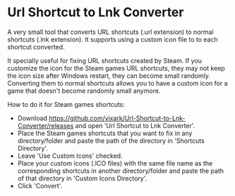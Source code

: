 # Url Shortcut to Lnk Converter
A very small tool that converts URL shortcuts (.url extension) to normal shortcuts (.lnk extension). It supports using a custom icon file to to each shortcut converted.

It specially useful for fixing URL shortcuts created by Steam. If you customize the icon for the Steam games URL shortcuts, they may not keep the icon size after Windows restart, they can become small randomly. Converting them to normal shortcuts allows you to have a custom icon for a game that doesn't become randomly small anymore.

How to do it for Steam games shortcuts:
* Download https://github.com/vixark/Url-Shortcut-to-Lnk-Converter/releases and open 'Url Shortcut to Lnk Converter'.
* Place the Steam games shortcuts that you want to fix in any directory/folder and paste the path of the directory in 'Shortcuts Directory'.
* Leave 'Use Custom Icons' checked.
* Place your custom icons (.ICO files) with the same file name as the corresponding shortcuts in another directory/folder and paste the path of that directory in 'Custom Icons Directory'.
* Click 'Convert'.




